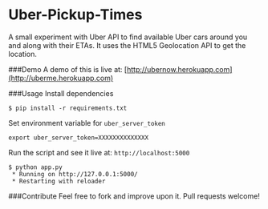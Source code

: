 Uber-Pickup-Times
=================

A small experiment with Uber API to find available Uber cars around you and along with their ETAs. It uses the HTML5 Geolocation API to get the location.

###Demo
A demo of this is live at: [http://ubernow.herokuapp.com](http://uberme.herokuapp.com)

###Usage
Install dependencies
```shell
$ pip install -r requirements.txt
```

Set environment variable for `uber_server_token`
```shell
export uber_server_token=XXXXXXXXXXXXXX
```

Run the script and see it live at: `http://localhost:5000`
```shell
$ python app.py
 * Running on http://127.0.0.1:5000/
 * Restarting with reloader
```

###Contribute
Feel free to fork and improve upon it. Pull requests welcome!
